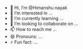 - 👋 Hi, I’m @Himanshu nayak
- 👀 I’m interested in ...
- 🌱 I’m currently learning ...
- 💞️ I’m looking to collaborate on ...
- 📫 How to reach me ...
- 😄 Pronouns: ...
- ⚡ Fun fact: ...

<!---
Himanshunayk/Himanshunayk is a ✨ special ✨ repository because its `README.md` (this file) appears on your GitHub profile.
You can click the Preview link to take a look at your changes.
--->
